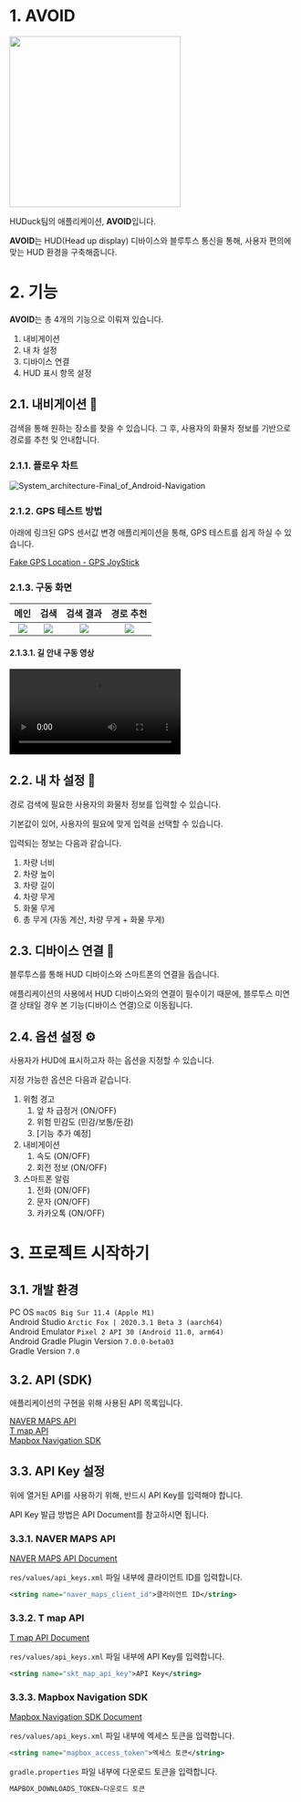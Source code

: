 # 1. AVOID

<img src="https://git.swmgit.org/swm-12/12_swm35/application/-/raw/1-readme/readme/src/img_logo.png" style="filter: bright(150%)" width="300px">

HUDuck팀의 애플리케이션, **AVOID**입니다.

**AVOID**는 HUD(Head up display) 디바이스와 블루투스 통신을 통해, 사용자 편의에 맞는 HUD 환경을 구축해줍니다.

# 2. 기능

**AVOID**는 총 4개의 기능으로 이뤄져 있습니다.

1. 내비게이션
2. 내 차 설정
3. 디바이스 연결
4. HUD 표시 항목 설정

## 2.1. 내비게이션 🧭

검색을 통해 원하는 장소를 찾을 수 있습니다.
그 후, 사용자의 화물차 정보를 기반으로 경로를 추천 및 안내합니다. 

### 2.1.1. 플로우 차트

![System_architecture-Final_of_Android-Navigation](https://git.swmgit.org/swm-12/12_swm35/application/-/raw/1-readme/readme/src/System%20architecture-Final%20of%20Android-Navigation.png)

### 2.1.2. GPS 테스트 방법

아래에 링크된 GPS 센서값 변경 애플리케이션을 통해, GPS 테스트를 쉽게 하실 수 있습니다.

[Fake GPS Location - GPS JoyStick](https://play.google.com/store/apps/details?id=com.theappninjas.fakegpsjoystick&hl=ko&gl=US)


### 2.1.3. 구동 화면

|메인|검색|검색 결과|경로 추천|
|:--:|:--:|:--:|:--:|
|![](https://git.swmgit.org/swm-12/12_swm35/application/-/raw/1-readme/readme/src/%EB%A9%94%EC%9D%B8.png)|![](https://git.swmgit.org/swm-12/12_swm35/application/-/raw/1-readme/readme/src/%EA%B2%80%EC%83%89.png)|![](https://git.swmgit.org/swm-12/12_swm35/application/-/raw/1-readme/readme/src/%EA%B2%80%EC%83%89%20%EA%B2%B0%EA%B3%BC.png)|![](https://git.swmgit.org/swm-12/12_swm35/application/-/raw/1-readme/readme/src/%EA%B2%BD%EB%A1%9C%20%EC%B6%94%EC%B2%9C.png)|

#### 2.1.3.1. 길 안내 구동 영상
![](https://git.swmgit.org/swm-12/12_swm35/application/-/raw/1-readme/readme/src/%E1%84%82%E1%85%A2%E1%84%87%E1%85%B5%E1%84%80%E1%85%A6%E1%84%8B%E1%85%B5%E1%84%89%E1%85%A7%E1%86%AB%20%E1%84%89%E1%85%B5%E1%84%8B%E1%85%A7%E1%86%AB.mov)

## 2.2. 내 차 설정 🚚

경로 검색에 필요한 사용자의 화물차 정보를 입력할 수 있습니다.

기본값이 있어, 사용자의 필요에 맞게 입력을 선택할 수 있습니다.

입력되는 정보는 다음과 같습니다.

1. 차량 너비
2. 차량 높이
3. 차량 길이
4. 차량 무게
5. 화물 무게
6. 총 무게 (자동 계산, 차량 무게 + 화물 무게)


## 2.3. 디바이스 연결 📱

블루투스를 통해 HUD 디바이스와 스마트폰의 연결을 돕습니다.

애플리케이션의 사용에서 HUD 디바이스와의 연결이 필수이기 때문에, 블루투스 미연결 상태일 경우 본 기능(디바이스 연결)으로 이동됩니다.

## 2.4. 옵션 설정 ⚙

사용자가 HUD에 표시하고자 하는 옵션을 지정할 수 있습니다.

지정 가능한 옵션은 다음과 같습니다.

1. 위험 경고
    1. 앞 차 급정거 (ON/OFF)
    2. 위험 민감도  (민감/보통/둔감)
    3. [기능 추가 예정]
2. 내비게이션
    1. 속도 (ON/OFF)
    2. 회전 정보 (ON/OFF)
3. 스마트폰 알림
    1. 전화 (ON/OFF)
    2. 문자 (ON/OFF)
    3. 카카오톡 (ON/OFF)

# 3. 프로젝트 시작하기

## 3.1. 개발 환경

PC OS `macOS Big Sur 11.4 (Apple M1)`<br/>
Android Studio `Arctic Fox | 2020.3.1 Beta 3 (aarch64)`<br/>
Android Emulator `Pixel 2 API 30 (Android 11.0, arm64)`<br/>
Android Gradle Plugin Version `7.0.0-beta03`<br/>
Gradle Version `7.0`

## 3.2. API (SDK)

애플리케이션의 구현을 위해 사용된 API 목록입니다.

[NAVER MAPS API]()<br/>
[T map API]()<br/>
[Mapbox Navigation SDK]()

## 3.3. API Key 설정

위에 열거된 API를 사용하기 위해, 반드시 API Key를 입력해야 합니다.

API Key 발급 방법은 API Document를 참고하시면 됩니다.

### 3.3.1. NAVER MAPS API

[NAVER MAPS API Document](https://navermaps.github.io/android-map-sdk/guide-ko/0.html)

`res/values/api_keys.xml` 파일 내부에 클라이언트 ID를 입력합니다.
```xml
<string name="naver_maps_client_id">클라이언트 ID</string>
```

### 3.3.2. T map API

[T map API Document](https://tmapapi.sktelecom.com/main.html#android/guide/androidGuide.sample1)

`res/values/api_keys.xml` 파일 내부에 API Key를 입력합니다.
```xml
<string name="skt_map_api_key">API Key</string>
```

### 3.3.3. Mapbox Navigation SDK

[Mapbox Navigation SDK Document](https://docs.mapbox.com/android/navigation/guides/)

`res/values/api_keys.xml` 파일 내부에 엑세스 토큰을 입력합니다.
```xml
<string name="mapbox_access_token">엑세스 토큰</string>
```

`gradle.properties` 파일 내부에 다운로드 토큰을 입력합니다.
```gradle
MAPBOX_DOWNLOADS_TOKEN=다운로드 토큰
```

